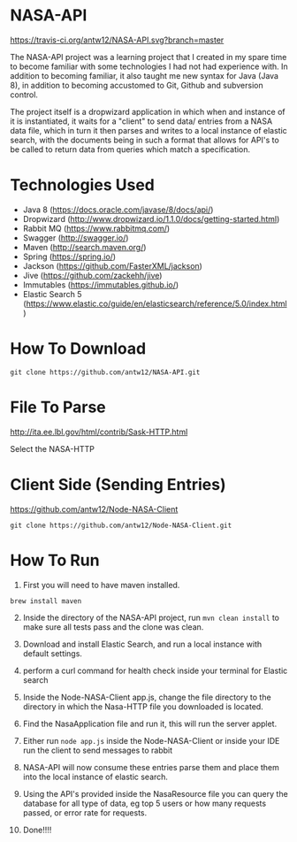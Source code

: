 # NASA-API
https://travis-ci.org/antw12/NASA-API.svg?branch=master

The NASA-API project was a learning project that I created in my spare time to become familiar with some technologies I had not had experience with. In addition to becoming familiar, it also taught me new syntax for Java (Java 8), in addition to becoming accustomed to Git, Github and subversion control. 

The project itself is a dropwizard application in which when and instance of it is instantiated, it waits for a "client" to send data/ entries from a NASA data file, which in turn it then parses and writes to a local instance of elastic search, with the documents being in such a format that allows for API's to be called to return data from queries which match a specification. 

# Technologies Used 
  * Java 8 (https://docs.oracle.com/javase/8/docs/api/)
  * Dropwizard (http://www.dropwizard.io/1.1.0/docs/getting-started.html)
  * Rabbit MQ (https://www.rabbitmq.com/)
  * Swagger (http://swagger.io/)
  * Maven (http://search.maven.org/)
  * Spring (https://spring.io/)
  * Jackson (https://github.com/FasterXML/jackson)
  * Jive (https://github.com/zackehh/jive)
  * Immutables (https://immutables.github.io/)
  * Elastic Search 5 (https://www.elastic.co/guide/en/elasticsearch/reference/5.0/index.html)
  
# How To Download

`git clone https://github.com/antw12/NASA-API.git`

# File To Parse 

http://ita.ee.lbl.gov/html/contrib/Sask-HTTP.html

Select the NASA-HTTP

# Client Side (Sending Entries)

https://github.com/antw12/Node-NASA-Client

`git clone https://github.com/antw12/Node-NASA-Client.git`

# How To Run

1. First you will need to have maven installed.

`brew install maven`

2. Inside the directory of the NASA-API project, run `mvn clean install` to make sure all tests pass and the clone was clean.

3. Download and install Elastic Search, and run a local instance with default settings.

4. perform a curl command for health check inside your terminal for Elastic search

5. Inside the Node-NASA-Client app.js, change the file directory to the directory in which the Nasa-HTTP file you downloaded is located.

6. Find the NasaApplication file and run it, this will run the server applet.

7. Either run `node app.js` inside the Node-NASA-Client or inside your IDE run the client to send messages to rabbit

8. NASA-API will now consume these entries parse them and place them into the local instance of elastic search.

9. Using the API's provided inside the NasaResource file you can query the database for all type of data, eg top 5 users or how many requests passed, or error rate for requests.

10. Done!!!! 





